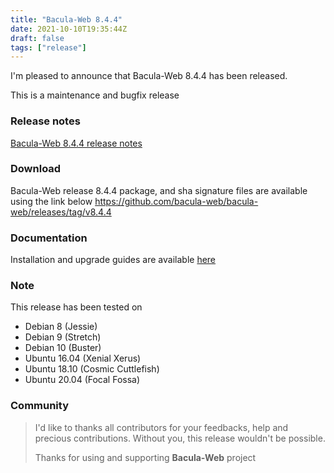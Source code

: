 ```yaml
---
title: "Bacula-Web 8.4.4"
date: 2021-10-10T19:35:44Z
draft: false
tags: ["release"]
---
```


I'm pleased to announce that Bacula-Web 8.4.4 has been released.

This is a maintenance and bugfix release

### Release notes

[Bacula-Web 8.4.4 release notes](https://github.com/bacula-web/bacula-web/releases/tag/v8.4.4)

### Download

Bacula-Web release 8.4.4 package, and sha signature files are available using the link below
https://github.com/bacula-web/bacula-web/releases/tag/v8.4.4

### Documentation

Installation and upgrade guides are available [here](https://docs.bacula-web.org/en/latest/)

### Note

This release has been tested on

- Debian 8 (Jessie)
- Debian 9 (Stretch)
- Debian 10 (Buster)
- Ubuntu 16.04 (Xenial Xerus)
- Ubuntu 18.10 (Cosmic Cuttlefish)
- Ubuntu 20.04 (Focal Fossa)

### Community

> I'd like to thanks all contributors for your feedbacks, help and precious contributions.
> Without you, this release wouldn't be possible.
>
> Thanks for using and supporting **Bacula-Web** project
